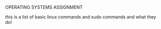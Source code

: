 
OPERATING SYSTEMS ASSIGNMENT

this is a list of  basic  linux commands 
 and sudo commands and what they do!




